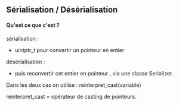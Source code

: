 ##  Sérialisation / Désérialisation

#### Qu'est ce que c'est ?


sérialisation :
 - uintptr_t pour convertir un pointeur en entier

désérialisation :
 - puis reconvertir cet entier en pointeur , via une classe Serializer.

Dans les deux cas on utilise : reinterpret_cast<type>(variable)

reinterpret_cast = opérateur de casting de pointeurs.



